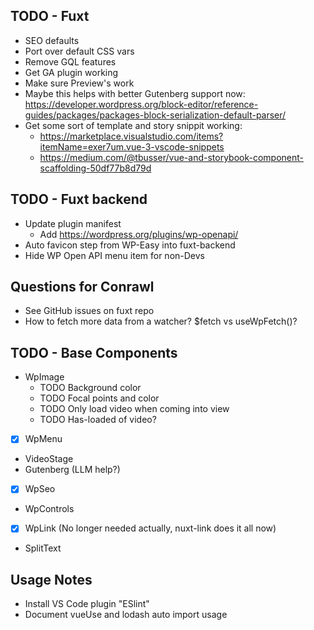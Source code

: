 ## TODO - Fuxt
- SEO defaults
- Port over default CSS vars
- Remove GQL features
- Get GA plugin working
- Make sure Preview's work
- Maybe this helps with better Gutenberg support now: https://developer.wordpress.org/block-editor/reference-guides/packages/packages-block-serialization-default-parser/
- Get some sort of template and story snippit working: 
    - https://marketplace.visualstudio.com/items?itemName=exer7um.vue-3-vscode-snippets 
    - https://medium.com/@tbusser/vue-and-storybook-component-scaffolding-50df77b8d79d

## TODO - Fuxt backend
- Update plugin manifest
    - Add https://wordpress.org/plugins/wp-openapi/
- Auto favicon step from WP-Easy into fuxt-backend
- Hide WP Open API menu item for non-Devs

## Questions for Conrawl
- See GitHub issues on fuxt repo
- How to fetch more data from a watcher? $fetch vs useWpFetch()?

## TODO - Base Components
- WpImage
    - TODO Background color
    - TODO Focal points and color
    - TODO Only load video when coming into view
    - TODO Has-loaded of video?
- [x] WpMenu
- VideoStage
- Gutenberg (LLM help?)
- [x] WpSeo
- WpControls
- [x] WpLink (No longer needed actually, nuxt-link does it all now)
- SplitText

## Usage Notes
- Install VS Code plugin "ESlint"
- Document vueUse and lodash auto import usage